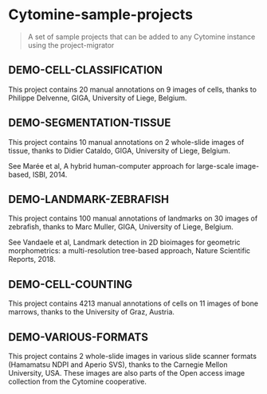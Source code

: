 # Cytomine-sample-projects
> A set of sample projects that can be added to any Cytomine instance using the project-migrator

## DEMO-CELL-CLASSIFICATION

This project contains 20 manual annotations on 9 images of cells, thanks to Philippe Delvenne, GIGA, University of Liege, Belgium.

## DEMO-SEGMENTATION-TISSUE

This project contains 10 manual annotations on 2 whole-slide images of tissue, thanks to Didier Cataldo, GIGA, University of Liege, Belgium.

See Marée et al, A hybrid human-computer approach for large-scale image-based, ISBI, 2014.

## DEMO-LANDMARK-ZEBRAFISH

This project contains 100 manual annotations of landmarks on 30 images of zebrafish, thanks to Marc Muller, GIGA, University of Liege, Belgium.

See Vandaele et al, Landmark detection in 2D bioimages for geometric morphometrics: a multi-resolution tree-based approach, Nature Scientific Reports, 2018.

## DEMO-CELL-COUNTING

This project contains 4213 manual annotations of cells on 11 images of bone marrows, thanks to the University of Graz, Austria.

## DEMO-VARIOUS-FORMATS

This project contains 2 whole-slide images in various slide scanner formats (Hamamatsu NDPI and Aperio SVS), thanks to the Carnegie Mellon University, USA. These images are also parts of the Open access image collection from the Cytomine cooperative.
